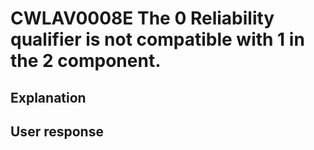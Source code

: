 # CWLAV0008E The 0 Reliability qualifier is not compatible with 1 in the 2 component.

## Explanation

## User response